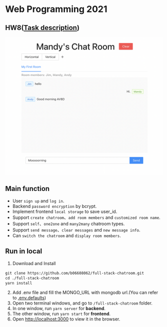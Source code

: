 # Web Programming 2021

## HW8([Task description](https://github.com/b06608062/full-stack-chatroom/blob/master/hw8.pdf))
![This is an image](https://github.com/b06608062/full-stack-chatroom/blob/master/demo_image/截圖%202022-03-25%20下午8.57.04.png)

## Main function
* User  ``sign up`` and ``log in``.
* Backend ``password encryption`` by bcrypt.
* Implement frontend ``local storage`` to save user_id.
* Support ``create chatroom``、``add room members`` and ``customized room name``.
* Support ``self``、``one2one`` and ``many2many`` chatroom types.
* Support ``send message``、``clear messages`` and ``new message info``.
* Can ``switch the chatroom`` and ``display room members``.

## Run in local
1. Download and Install
```
git clone https://github.com/b06608062/full-stack-chatroom.git
cd ./full-stack-chatroom
yarn install
```
2. Add .env file and fill the MONGO_URL with mongodb url.(You can refer to [.env.defaults](https://github.com/b06608062/full-stack-chatroom/blob/master/backend/.env.defaults))
4. Open two terminal windows, and go to ```/full-stack-chatroom``` folder.
5. In one window, run ```yarn server``` for **backend**.
6. The other window, run ```yarn start``` for **frontend**.
7. Open [http://localhost:3000](http://localhost:3000) to view it in the browser.
